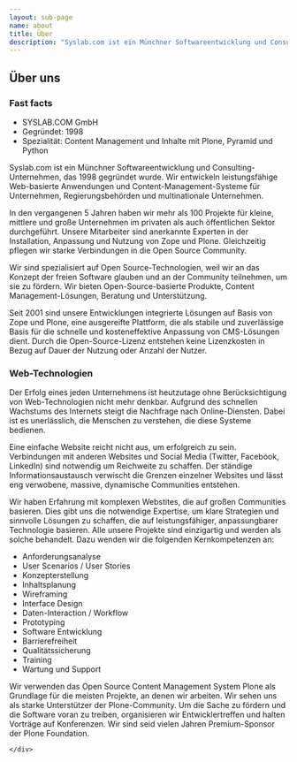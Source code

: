```yaml
---
layout: sub-page
name: about
title: Über
description: "Syslab.com ist ein Münchner Softwareentwicklung und Consulting-Unternehmen. Wir bieten Open-Source-basierte Produkte, Content Management-Lösungen, Beratung und Unterstützung für Unternehmen, Regierungsbehörden und multinationale Unternehmen."
---
```


<section id="about">
    <div class="container" itemscope itemtype="http://schema.org/Organization">
        <h1>Über uns</h1>

<h3>Fast facts</h3>

<ul itemscope itemtype="http://schema.org/PostalAddress">
    <li itemprop="name">SYSLAB.COM GmbH</li>
    <li>Gegründet: 1998</li>
    <li>Spezialität: Content Management und Inhalte mit Plone, Pyramid und Python</li>
</ul>


<p>Syslab.com ist ein Münchner Softwareentwicklung und Consulting-Unternehmen, das 1998 gegründet wurde. Wir entwickeln leistungsfähige Web-basierte Anwendungen und Content-Management-Systeme für Unternehmen, Regierungsbehörden und multinationale Unternehmen.</p>

<p>In den vergangenen 5 Jahren haben wir mehr als 100 Projekte für kleine, mittlere und große Unternehmen im privaten als auch öffentlichen Sektor durchgeführt. Unsere Mitarbeiter sind anerkannte Experten in der Installation, Anpassung und Nutzung von Zope und Plone. Gleichzeitig pflegen wir starke Verbindungen in die Open Source Community.</p>

<p>Wir sind spezialisiert auf Open Source-Technologien, weil wir an das Konzept der freien Software glauben und an der Community teilnehmen, um sie zu fördern. Wir bieten Open-Source-basierte Produkte, Content Management-Lösungen, Beratung und Unterstützung.</p>

<p>Seit 2001 sind unsere Entwicklungen integrierte Lösungen auf Basis von Zope und Plone, eine ausgereifte Plattform, die als stabile und zuverlässige Basis für die schnelle und kosteneffektive Anpassung von CMS-Lösungen dient. Durch die Open-Source-Lizenz entstehen  keine Lizenzkosten in Bezug auf Dauer der Nutzung oder Anzahl der Nutzer.</p>

<h3>Web-Technologien</h3>

<p>Der Erfolg eines jeden Unternehmens ist heutzutage ohne Berücksichtigung von Web-Technologien nicht mehr denkbar. Aufgrund des schnellen Wachstums des Internets steigt die Nachfrage nach Online-Diensten. Dabei ist es unerlässlich, die Menschen zu verstehen, die diese Systeme bedienen.</p>

<p>Eine einfache Website reicht nicht aus, um erfolgreich zu sein. Verbindungen mit anderen Websites und Social Media (Twitter, Facebook, LinkedIn) sind notwendig um Reichweite zu schaffen. Der ständige Informationsaustausch verwischt die Grenzen  einzelner Websites und lässt eng verwobene, massive, dynamische Communities entstehen.</p>

<p>Wir haben Erfahrung mit komplexen Webstites, die auf großen Communities basieren. Dies gibt uns die notwendige Expertise, um klare Strategien und sinnvolle Lösungen zu schaffen, die auf leistungsfähiger, anpassungbarer Technologie basieren. Alle unsere Projekte sind einzigartig und werden als solche behandelt. Dazu wenden wir die folgenden Kernkompetenzen an:

<ul>
<li>Anforderungsanalyse</li>
<li>User Scenarios / User Stories</li>
<li>Konzepterstellung</li>
<li>Inhaltsplanung</li>
<li>Wireframing</li>
<li>Interface Design</li>
<li>Daten-Interaction / Workflow</li>
<li>Prototyping</li>
<li>Software Entwicklung</li>
<li>Barrierefreiheit</li>
<li>Qualitätssicherung</li>
<li>Training</li>
<li>Wartung und Support</li>
</ul>

<p>Wir verwenden das Open Source Content Management System Plone als Grundlage für die meisten Projekte, an denen wir arbeiten. Wir sehen uns als starke Unterstützer der Plone-Community. Um die Sache zu fördern und die Software voran zu treiben, organisieren wir Entwicklertreffen und halten Vorträge auf Konferenzen. Wir sind seid vielen Jahren Premium-Sponsor der Plone Foundation.</p>


    </div>
</section>

